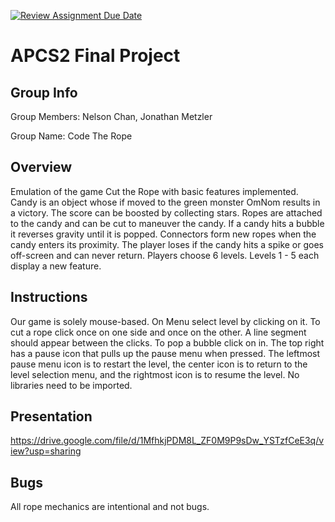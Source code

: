 [![Review Assignment Due Date](https://classroom.github.com/assets/deadline-readme-button-24ddc0f5d75046c5622901739e7c5dd533143b0c8e959d652212380cedb1ea36.svg)](https://classroom.github.com/a/syDSSnTt)
# APCS2 Final Project
## Group Info
Group Members: Nelson Chan, Jonathan Metzler

Group Name: Code The Rope
## Overview
Emulation of the game Cut the Rope with basic features implemented. Candy is an object whose if moved to the green monster OmNom results in a victory. The score can be boosted by collecting stars. Ropes are attached to the candy and can be cut to maneuver the candy. If a candy hits a bubble it reverses gravity until it is popped. Connectors form new ropes when the candy enters its proximity. The player loses if the candy hits a spike or goes off-screen and can never return. Players choose 6 levels. Levels 1 - 5 each display a new feature.
## Instructions
Our game is solely mouse-based. On Menu select level by clicking on it. To cut a rope click once on one side and once on the other. A line segment should appear between the clicks. To pop a bubble click on in. The top right has a pause icon that pulls up the pause menu when pressed. The leftmost pause menu icon is to restart the level, the center icon is to return to the level selection menu, and the rightmost icon is to resume the level.
No libraries need to be imported.
## Presentation
https://drive.google.com/file/d/1MfhkjPDM8L_ZF0M9P9sDw_YSTzfCeE3q/view?usp=sharing
## Bugs
All rope mechanics are intentional and not bugs.

